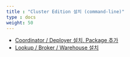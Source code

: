 ```yaml
---
title : "Cluster Edition 설치 (command-line)"
type : docs
weight: 50
---
```


* [Coordinator / Deployer 설치, Package 추가](./coordinator-deployer-install)
* [Lookup / Broker / Warehouse 설치](./lookup-broker-warehouse-install)

